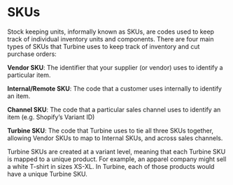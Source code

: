 # SKUs

Stock keeping units, informally known as SKUs, are codes used to keep track of individual inventory units and components. There are four main types of SKUs that Turbine uses to keep track of inventory and cut purchase orders:

**Vendor SKU**: The identifier that your supplier (or vendor) uses to identify a particular item.

**Internal/Remote SKU**: The code that a customer uses internally to identify an item.

**Channel SKU**: The code that a particular sales channel uses to identify an item (e.g. Shopify’s Variant ID)

**Turbine SKU**: The code that Turbine uses to tie all three SKUs together, allowing Vendor SKUs to map to Internal SKUs, and across sales channels. 

Turbine SKUs are created at a variant level, meaning that each Turbine SKU is mapped to a unique product. For example, an apparel company might sell a white T-shirt in sizes XS-XL. In Turbine, each of those products would have a unique Turbine SKU.
